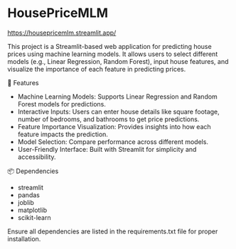 # HousePriceMLM
https://housepricemlm.streamlit.app/

This project is a Streamlit-based web application for predicting house prices using machine learning models. It allows users to select different models (e.g., Linear Regression, Random Forest), input house features, and visualize the importance of each feature in predicting prices.

🚀 Features
 - Machine Learning Models: Supports Linear Regression and Random Forest models for predictions.
 - Interactive Inputs: Users can enter house details like square footage, number of bedrooms, and bathrooms to get price predictions.
 - Feature Importance Visualization: Provides insights into how each feature impacts the prediction.
 - Model Selection: Compare performance across different models.
 - User-Friendly Interface: Built with Streamlit for simplicity and accessibility.

📦 Dependencies
- streamlit
- pandas
- joblib
- matplotlib
- scikit-learn

Ensure all dependencies are listed in the requirements.txt file for proper installation.

